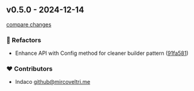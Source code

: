 ## v0.5.0 - 2024-12-14

[compare changes](https://github.com/indaco/templheroicons/compare/v0.4.0...v0.5.0)

### 💅 Refactors

- Enhance API with Config method for cleaner builder pattern ([91fa581](https://github.com/indaco/templheroicons/commit/91fa581))

### ❤️ Contributors

- Indaco <github@mircoveltri.me>
